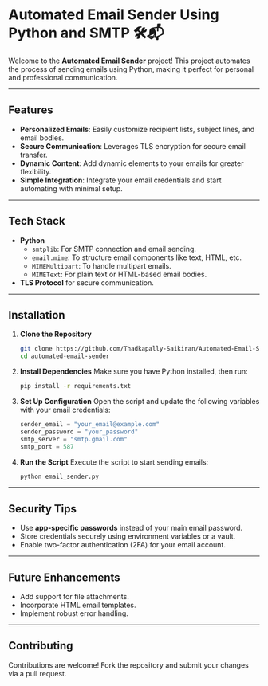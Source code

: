 # Automated Email Sender Using Python and SMTP 🛠️📬

Welcome to the **Automated Email Sender** project! This project automates the process of sending emails using Python, making it perfect for personal and professional communication.

---

## Features

- **Personalized Emails**: Easily customize recipient lists, subject lines, and email bodies.
- **Secure Communication**: Leverages TLS encryption for secure email transfer.
- **Dynamic Content**: Add dynamic elements to your emails for greater flexibility.
- **Simple Integration**: Integrate your email credentials and start automating with minimal setup.

---

## Tech Stack

- **Python**
  - `smtplib`: For SMTP connection and email sending.
  - `email.mime`: To structure email components like text, HTML, etc.
  - `MIMEMultipart`: To handle multipart emails.
  - `MIMEText`: For plain text or HTML-based email bodies.
- **TLS Protocol** for secure communication.

---

## Installation

1. **Clone the Repository**
   ```bash
   git clone https://github.com/Thadkapally-Saikiran/Automated-Email-Sender-Using-Python-and-SMTP.git
   cd automated-email-sender
   ```

2. **Install Dependencies**
   Make sure you have Python installed, then run:
   ```bash
   pip install -r requirements.txt
   ```

3. **Set Up Configuration**
   Open the script and update the following variables with your email credentials:
   ```python
   sender_email = "your_email@example.com"
   sender_password = "your_password"
   smtp_server = "smtp.gmail.com"
   smtp_port = 587
   ```

4. **Run the Script**
   Execute the script to start sending emails:
   ```bash
   python email_sender.py
   ```

---

## Security Tips

- Use **app-specific passwords** instead of your main email password.
- Store credentials securely using environment variables or a vault.
- Enable two-factor authentication (2FA) for your email account.

---

## Future Enhancements

- Add support for file attachments.
- Incorporate HTML email templates.
- Implement robust error handling.

---

## Contributing

Contributions are welcome! Fork the repository and submit your changes via a pull request.
